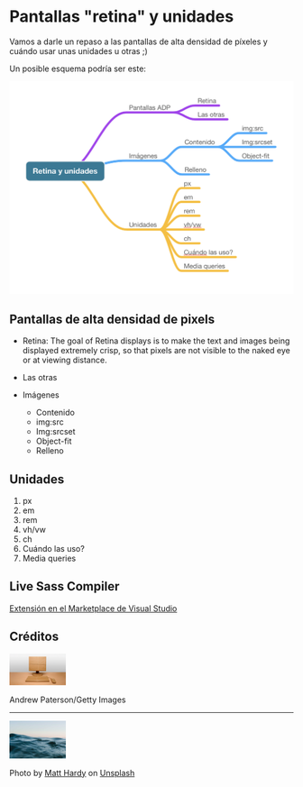# Pantallas "retina" y unidades

Vamos a darle un repaso a las pantallas de alta densidad de píxeles y cuándo usar unas unidades u otras ;)

Un posible esquema podría ser este:

![Esquema del contenido](assets/doc/toc.png)

## Pantallas de alta densidad de pixels

- Retina: The goal of Retina displays is to make the text and images being displayed extremely crisp, so that pixels are not visible to the naked eye or at viewing distance.

- Las otras

- Imágenes

  - Contenido
  - img:src
  - Img:srcset
  - Object-fit
  - Relleno

## Unidades

1. px
1. em
1. rem
1. vh/vw
1. ch
1. Cuándo las uso?
1. Media queries

## Live Sass Compiler

[Extensión en el Marketplace de Visual Studio](https://marketplace.visualstudio.com/items?itemName=ritwickdey.live-sass)

## Créditos

<img src="assets/img/product.jpg" width="100">

Andrew Paterson/Getty Images

---

<img src="assets/img/ay-el-mar@mobile.jpg" width="100">

Photo by [Matt Hardy](https://unsplash.com/@matthardy?utm_source=unsplash&amp;utm_medium=referral&amp;utm_content=creditCopyText) on [Unsplash](https://unsplash.com/?utm_source=unsplash&amp;utm_medium=referral&amp;utm_content=creditCopyText)

